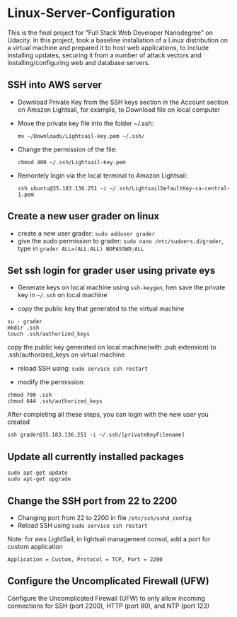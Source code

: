 # Linux-Server-Configuration

This is the final project for "Full Stack Web Developer Nanodegree" on Udacity.
In this project, took a baseline installation of a Linux distribution on a virtual machine and prepared it to host web applications, to include installing updates, securing it from a number of attack vectors and installing/configuring web and database servers.

## SSH into AWS server

- Download Private Key from the SSH keys section in the Account section on Amazon Lightsail, for example, to Download file on local computer
- Move the private key file into the folder ~/.ssh:

  `mv ~/Downloads/Lightsail-key.pem ~/.ssh/`

- Change the permission of the file:

  `chmod 400 ~/.ssh/Lightsail-key.pem`

- Remontely login via the local terminal to Amazon Lightsail:

  `ssh ubuntu@35.183.136.251 -i ~/.ssh/LightsailDefaultKey-ca-central-1.pem`

## Create a new user grader on linux

- create a new user grader: `sudo adduser grader`
- give the sudo permission to grader: `sudo nano /etc/sudoers.d/grader`, type in `grader ALL=(ALL:ALL) NOPASSWD:ALL`

## Set ssh login for grader user using private eys

- Generate keys on local machine using `ssh-keygen`, hen save the private key in `~/.ssh` on local machine

* copy the public key that generated to the virtual machine

```
su - grader
mkdir .ssh
touch .ssh/authorized_keys
```

copy the public key generated on local machine(with .pub extension) to .ssh/authorized_keys on virtual machine

- reload SSH using: `sudo service ssh restart`

- modify the permission:

```
chmod 700 .ssh
chmod 644 .ssh/authorized_keys
```

After completing all these steps, you can login with the new user you created

`ssh grader@35.183.136.251 -i ~/.ssh/[privateKeyFilename]`

## Update all currently installed packages

```
sudo apt-get update
sudo apt-get upgrade
```

## Change the SSH port from 22 to 2200

- Changing port from 22 to 2200 in file `/etc/ssh/sshd_config`
- Reload SSH using `sudo service ssh restart`

Note: for aws LightSail, in lightsail management consol, add a port for custom application

`Application = Custom, Protocol = TCP, Port = 2200`

## Configure the Uncomplicated Firewall (UFW)

Configure the Uncomplicated Firewall (UFW) to only allow incoming connections for SSH (port 2200), HTTP (port 80), and NTP (port 123)
